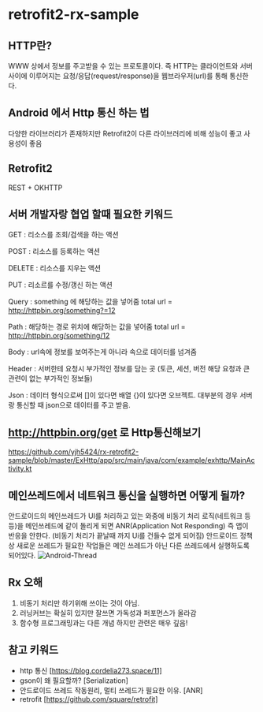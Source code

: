# retrofit2-rx-sample

## HTTP란?  
WWW 상에서 정보를 주고받을 수 있는 프로토콜이다. 즉 HTTP는 클라이언트와 서버 사이에 이루어지는 요청/응답(request/response)을 웹브라우저(url)를 통해 통신한다.

## Android 에서 Http 통신 하는 법
다양한 라이브러리가 존재하지만 Retrofit2이 다른 라이브러리에 비해 성능이 좋고 사용성이 좋음 

## Retrofit2 
REST + OKHTTP  

## 서버 개발자랑 협업 할때 필요한 키워드

GET : 리소스를 조회/검색을 하는 액션

POST : 리소스를 등록하는 액션

DELETE : 리소스를 지우는 액션

PUT : 리소르를 수정/갱신 하는 액션

Query : something 에 해당하는 값을 넣어줌
total url = http://httpbin.org/something?=12 

Path : 해당하는 경로 위치에 해당하는 값을 넣어줌
total url = http://httpbin.org/something/12

Body : url속에 정보를 보여주는게 아니라 속으로 데이터를 넘겨줌 

Header : 서버한테 요청시 부가적인 정보를 담는 곳 
(토큰, 세션, 버전 해당 요청과 큰 관련이 없는 부가적인 정보들)

Json : 데이터 형식으로써 []이 있다면 배열 {}이 있다면 오브젝트.
대부분의 경우 서버랑 통신할 때 json으로 데이터를 주고 받음.

## http://httpbin.org/get 로 Http통신해보기 
https://github.com/yjh5424/rx-retrofit2-sample/blob/master/ExHttp/app/src/main/java/com/example/exhttp/MainActivity.kt 

## 메인쓰레드에서 네트워크 통신을 실행하면 어떻게 될까?


안드로이드의 메인쓰레드가 UI를 처리하고 있는 와중에 
비동기 처리 로직(네트워크 등등)을 메인쓰레드에 같이 돌리게 되면 ANR(Application Not Responding) 즉 앱이 반응을 안한다. (비동기 처리가 끝날때 까지 Ui를 건들수 없게 되어짐)
안드로이드 정책상 새로운 쓰레드가 필요한 작업들은 메인 쓰레드가 아닌 다른 쓰레드에서 실행하도록 되어있다.
![Android-Thread](https://cdn-images-1.medium.com/max/1200/1*en0HyB8_B8MeruKhFrJ-ew.png)

## Rx 오해
1. 비동기 처리만 하기위해 쓰이는 것이 아님.
2. 러닝커브는 확실히 있지만 잘쓰면 가독성과 퍼포먼스가 올라감 
3. 함수형 프로그래밍과는 다른 개념 하지만 관련은 매우 깊음!

## 참고 키워드 
- http 통신 [https://blog.cordelia273.space/11]
- gson이 왜 필요할까? [Serialization]
- 안드로이드 쓰레드 작동원리, 멀티 쓰레드가 필요한 이유. [ANR]
- retrofit [https://github.com/square/retrofit]
